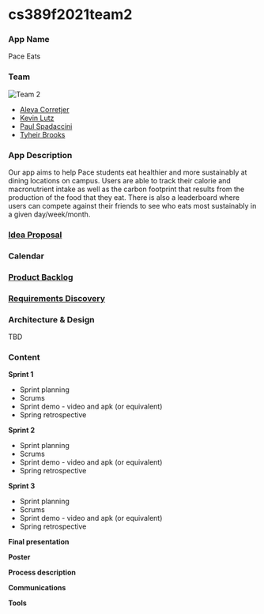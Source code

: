 # cs389f2021team2

### App Name
Pace Eats

### Team
![Team 2](https://i.imgur.com/PTwLfdp.jpg)
* [Aleya Corretjer](https://github.com/aleyacorretjer)
* [Kevin Lutz](https://github.com/kevinrlutz)
* [Paul Spadaccini](https://github.com/spadpaul)
* [Tyheir Brooks](https://github.com/tydolla00)

### App Description
Our app aims to help Pace students eat healthier and more sustainably at dining locations on campus. Users are able to track their calorie and macronutrient intake as well as the carbon footprint that results from the production of the food that they eat. There is also a leaderboard where users can compete against their friends to see who eats most sustainably in a given day/week/month. 

### [Idea Proposal](https://docs.google.com/document/d/1Njk3AQPWHmfTjU64ocGTOqFZbfn33G_1rbS3lhi4GrI/edit?usp=sharing)

### Calendar

### [Product Backlog](https://docs.google.com/spreadsheets/d/1xys8Q9vTms0ymemaeHigXtiNj50Fye2CS_pDN9jDKE8/edit?usp=sharing)

### [Requirements Discovery](https://docs.google.com/document/d/1H2gV3pT0FhwKisbwO1dr6O6lk8LqBJ8cQXM1Yb-cCQ8/edit)

### Architecture & Design

TBD

### Content

**Sprint 1**

* Sprint planning
* Scrums
* Sprint demo - video and apk (or equivalent)
* Spring retrospective

**Sprint 2**

* Sprint planning
* Scrums
* Sprint demo - video and apk (or equivalent)
* Spring retrospective

**Sprint 3** 

* Sprint planning
* Scrums
* Sprint demo - video and apk (or equivalent)
* Spring retrospective

**Final presentation**

**Poster**

**Process description**

**Communications**

**Tools**
